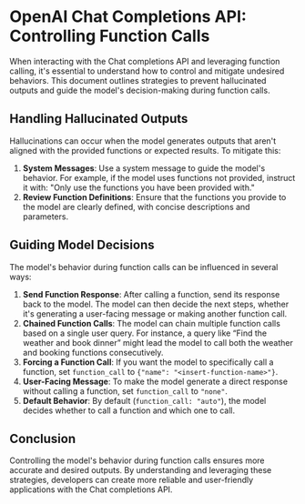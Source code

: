 # OpenAI Chat Completions API: Controlling Function Calls

When interacting with the Chat completions API and leveraging function calling, it's essential to understand how to control and mitigate undesired behaviors. This document outlines strategies to prevent hallucinated outputs and guide the model's decision-making during function calls.

## Handling Hallucinated Outputs

Hallucinations can occur when the model generates outputs that aren't aligned with the provided functions or expected results. To mitigate this:

1. **System Messages**: Use a system message to guide the model's behavior. For example, if the model uses functions not provided, instruct it with: "Only use the functions you have been provided with."
2. **Review Function Definitions**: Ensure that the functions you provide to the model are clearly defined, with concise descriptions and parameters.

## Guiding Model Decisions

The model's behavior during function calls can be influenced in several ways:

1. **Send Function Response**: After calling a function, send its response back to the model. The model can then decide the next steps, whether it's generating a user-facing message or making another function call.
2. **Chained Function Calls**: The model can chain multiple function calls based on a single user query. For instance, a query like “Find the weather and book dinner” might lead the model to call both the weather and booking functions consecutively.
3. **Forcing a Function Call**: If you want the model to specifically call a function, set `function_call` to `{"name": "<insert-function-name>"}`.
4. **User-Facing Message**: To make the model generate a direct response without calling a function, set `function_call` to `"none"`.
5. **Default Behavior**: By default (`function_call: "auto"`), the model decides whether to call a function and which one to call.

## Conclusion

Controlling the model's behavior during function calls ensures more accurate and desired outputs. By understanding and leveraging these strategies, developers can create more reliable and user-friendly applications with the Chat completions API.


